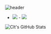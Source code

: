 ![header](https://github.com/cltrdd/cltrdd/blob/main/intro.png)  
- ![](https://img.shields.io/badge/OS-Windows-informational?style=flat&logo=Windows&logoColor=white&color=FF0000) - ![](https://img.shields.io/badge/OS-Arch_Linux-informational?style=flat&logo=Archlinux&logoColor=white&color=FF0000)   


![Clt's GitHub Stats](https://github-readme-stats.vercel.app/api?username=cltrdd)

